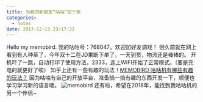 ```yaml
---
title: 为我的新朋友“咕咕”安个家
categories:
  - notes
date: 2017-12-13 23:17:22
---
```

Hello my memobird.
我的咕咕号：768047。欢迎加好友调戏！
很久前就在网上看到有人种草了，今年双十二在JD果断下单了，一天到货，物流还是棒棒的。
开机吓了一跳，自动打印了使用方法，2333，连上WIFI开始了正常模式。（要是充电的就更好了唉）
知乎上还有一些有趣的玩法！[MEMOBIRD 咕咕机有哪些有趣的玩法？](https://www.zhihu.com/question/39529878)
因为咕咕有自己的开放平台，准备搞一搞有趣的东西开发一下，顺便也学习学习新的语言喽。
![memobird](http://img-blog.dragon-yuan.me/2017-LIFE/150.jpg)
还有啦，希望在2018年，能找到我咕咕机的另一个伴侣~